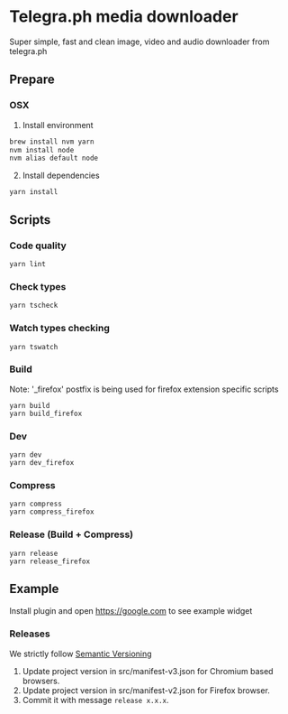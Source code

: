 # Telegra.ph media downloader

Super simple, fast and clean image, video and audio downloader from telegra.ph

## Prepare

### OSX

1. Install environment

```bash
brew install nvm yarn
nvm install node
nvm alias default node
```

2. Install dependencies

```
yarn install
```

## Scripts

### Code quality

```
yarn lint
```

### Check types

```
yarn tscheck
```

### Watch types checking

```
yarn tswatch
```

### Build

Note: '\_firefox' postfix is being used for firefox extension specific scripts

```
yarn build
yarn build_firefox
```

### Dev

```
yarn dev
yarn dev_firefox
```

### Compress

```
yarn compress
yarn compress_firefox
```

### Release (Build + Compress)

```
yarn release
yarn release_firefox
```

## Example

Install plugin and open https://google.com to see example widget

### Releases

We strictly follow [Semantic Versioning](http://semver.org/)

1. Update project version in src/manifest-v3.json for Chromium based browsers.
2. Update project version in src/manifest-v2.json for Firefox browser.
3. Commit it with message `release x.x.x`.
